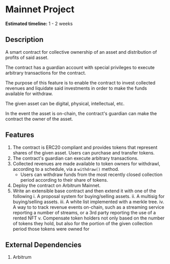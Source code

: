 # Mainnet Project

**Estimated timeline:** 1 - 2 weeks

## Description

A smart contract for collective ownership of an asset and distribution of profits of said asset.

The contract has a guardian account with special privileges to execute arbitrary transactions for the contract.

The purpose of this feature is to enable the contract to invest collected revenues and liquidate said investments in order to make the funds available for withdraw.

The given asset can be digital, physical, intellectual, etc.

In the event the asset is on-chain, the contract's guardian can make the contract the owner of the asset.

## Features

1. The contract is ERC20 compliant and provides tokens that represent shares of the given asset. Users can purchase and transfer tokens.
2. The contract's guardian can execute arbitrary transactions.
3. Collected revenues are made available to token owners for withdrawl, according to a schedule, via a `withdraw()` method.
   - Users can withdraw funds from the most recently closed collection period according to their share of tokens.
4. Deploy the contract on Arbitrum Mainnet.
5. Write an extensible base contract and then extend it with one of the following
   i. A proposal system for buying/selling assets.
   ii. A multisig for buying/selling assets.
   iii. A white list implemented with a merkle tree.
   iv. A way to to track revenue events on-chain, such as a streaming service reporting a number of streams, or a 3rd party reporting the use of a rented NFT
   v. Compensate token holders not only based on the number of tokens they hold, but also for the portion of the given collection period those tokens were owned for

## External Dependencies

1. Arbitrum
